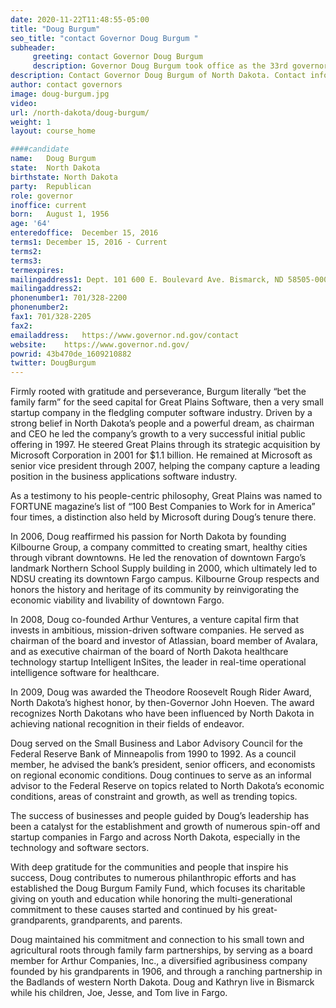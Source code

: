 ```yaml
---
date: 2020-11-22T11:48:55-05:00
title: "Doug Burgum"
seo_title: "contact Governor Doug Burgum "
subheader:
     greeting: contact Governor Doug Burgum 
     description: Governor Doug Burgum took office as the 33rd governor of North Dakota on December 15, 2016. Prior to being elected Governor, Gov. Burgum led Great Plains as CEO through its initial public offering in 1997 and acquisition by Microsoft Corp. in 2001. In 2006, Gov. Burgum reaffirmed his passion for North Dakota by founding Kilbourne Group, a real estate development firm committed to creating smart, healthy cities through vibrant downtowns. In 2008, he co-founded Arthur Ventures, a venture capital firm that invests in ambitious, mission-driven software companies. In 2009, then-Gov. John Hoeven awarded Gov. Burgum the Theodore Roosevelt Rough Rider Award, North Dakota’s highest citizen honor. The award recognized Burgum for his business leadership and numerous philanthropic efforts, including the Doug Burgum Family Fund, which focuses its charitable giving on youth and education. Born August 1, 1956, Gov. Burgum grew up in Arthur, N.D. He has maintained his commitment and connection to his roots through family farm partnerships, by serving as a member for Arthur Companies, Inc., a diversified agribusiness company founded by his grandparents in 1906, and through a ranching partnership in the Badlands of western North Dakota. Gov. Burgum graduated with a bachelor’s degree in university studies from North Dakota State University in 1978. He earned a master’s of business administration from the Stanford University Graduate School of Business in 1980. Gov. Burgum is married to Kathryn Burgum and has two sons, Joe and Tom, and a daughter, Jesse.
description: Contact Governor Doug Burgum of North Dakota. Contact information for Doug Burgum includes his email address, phone number, and mailing address.
author: contact governors
image: doug-burgum.jpg
video:
url: /north-dakota/doug-burgum/
weight: 1
layout: course_home

####candidate
name:	Doug Burgum
state:	North Dakota
birthstate: North Dakota
party:	Republican
role: governor
inoffice: current
born:	August 1, 1956
age: '64'
enteredoffice:	December 15, 2016 
terms1: December 15, 2016 - Current
terms2: 
terms3: 
termexpires:	
mailingaddress1: Dept. 101 600 E. Boulevard Ave. Bismarck, ND 58505-0001
mailingaddress2:		
phonenumber1: 701/328-2200
phonenumber2:	
fax1: 701/328-2205
fax2: 
emailaddress:	https://www.governor.nd.gov/contact
website:	https://www.governor.nd.gov/
powrid: 43b470de_1609210882
twitter: DougBurgum
---
```


Firmly rooted with gratitude and perseverance, Burgum literally “bet the family farm” for the seed capital for Great Plains Software, then a very small startup company in the fledgling computer software industry. Driven by a strong belief in North Dakota’s people and a powerful dream, as chairman and CEO he led the company’s growth to a very successful initial public offering in 1997. He steered Great Plains through its strategic acquisition by Microsoft Corporation in 2001 for $1.1 billion. He remained at Microsoft as senior vice president through 2007, helping the company capture a leading position in the business applications software industry.

As a testimony to his people-centric philosophy, Great Plains was named to FORTUNE magazine’s list of “100 Best Companies to Work for in America” four times, a distinction also held by Microsoft during Doug’s tenure there.

In 2006, Doug reaffirmed his passion for North Dakota by founding Kilbourne Group, a company committed to creating smart, healthy cities through vibrant downtowns. He led the renovation of downtown Fargo’s landmark Northern School Supply building in 2000, which ultimately led to NDSU creating its downtown Fargo campus. Kilbourne Group respects and honors the history and heritage of its community by reinvigorating the economic viability and livability of downtown Fargo.

In 2008, Doug co-founded Arthur Ventures, a venture capital firm that invests in ambitious, mission-driven software companies. He served as chairman of the board and investor of Atlassian, board member of Avalara, and as executive chairman of the board of North Dakota healthcare technology startup Intelligent InSites, the leader in real-time operational intelligence software for healthcare.

In 2009, Doug was awarded the Theodore Roosevelt Rough Rider Award, North Dakota’s highest honor, by then-Governor John Hoeven. The award recognizes North Dakotans who have been influenced by North Dakota in achieving national recognition in their fields of endeavor.

Doug served on the Small Business and Labor Advisory Council for the Federal Reserve Bank of Minneapolis from 1990 to 1992. As a council member, he advised the bank’s president, senior officers, and economists on regional economic conditions. Doug continues to serve as an informal advisor to the Federal Reserve on topics related to North Dakota’s economic conditions, areas of constraint and growth, as well as trending topics.

The success of businesses and people guided by Doug’s leadership has been a catalyst for the establishment and growth of numerous spin-off and startup companies in Fargo and across North Dakota, especially in the technology and software sectors.

With deep gratitude for the communities and people that inspire his success, Doug contributes to numerous philanthropic efforts and has established the Doug Burgum Family Fund, which focuses its charitable giving on youth and education while honoring the multi-generational commitment to these causes started and continued by his great-grandparents, grandparents, and parents.

Doug maintained his commitment and connection to his small town and agricultural roots through family farm partnerships, by serving as a board member for Arthur Companies, Inc., a diversified agribusiness company founded by his grandparents in 1906, and through a ranching partnership in the Badlands of western North Dakota. Doug and Kathryn live in Bismarck while his children, Joe, Jesse, and Tom live in Fargo.

